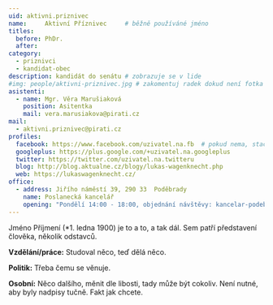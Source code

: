 ```yaml
---
uid: aktivni.priznivec
name:     Aktivní Příznivec  	# běžně používáné jméno
titles:
  before: PhDr.
  after:
category:
  - priznivci
  - kandidat-obec
description: kandidát do senátu # zobrazuje se v lide
#img: people/aktivni-priznivec.jpg # zakomentuj radek dokud není fotka
asistenti:
  - name: Mgr. Věra Marušiaková
    position: Asitentka
    mail: vera.marusiakova@pirati.cz
mail:
  - aktivni.priznivec@pirati.cz
profiles:
  facebook: https://www.facebook.com/uzivatel.na.fb  # pokud nema, staci smazat tuto radku
  googleplus: https://plus.google.com/+uzivatel.na.googleplus
  twitter: https://twitter.com/uzivatel.na.twitteru
  blog: http://blog.aktualne.cz/blogy/lukas-wagenknecht.php
  web: https://lukaswagenknecht.cz/
office:
  - address: Jiřího náměstí 39, 290 33  Poděbrady
    name: Poslanecká kancelář
    opening: "Pondělí 14:00 - 18:00, objednání návštěvy: kancelar-podebrady@pirati.cz nebo 778 111 462. Dne 18. 6. je z pracovních důvodů kancelář mimo provoz."
---
```


Jméno Příjmení (*1. ledna 1900) je to a to, a tak dál. Sem patří představení člověka, několik odstavců.

**Vzdělání/práce:** Studoval něco, teď dělá něco.

**Politik:** Třeba čemu se věnuje.

**Osobní:** Něco dalšího, měnit dle libosti, tady může být cokoliv. Není nutné, aby byly nadpisy tučně. Fakt jak chcete.

